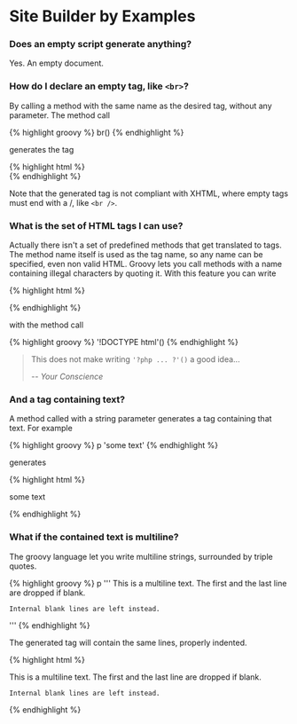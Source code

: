 # Site Builder by Examples

### Does an empty script generate anything?

Yes. An empty document.

### How do I declare an empty tag, like `<br>`?

By calling a method with the same name as the desired tag, without any parameter.
The method call

{% highlight groovy %}
br()
{% endhighlight %}

generates the tag

{% highlight html %}
<br>
{% endhighlight %}

Note that the generated tag is not compliant with XHTML, where empty tags must end with a /, like `<br />`.

### What is the set of HTML tags I can use?

Actually there isn't a set of predefined methods that get translated to tags.
The method name itself is used as the tag name, so any name can be specified, even non valid HTML.
Groovy lets you call methods with a name containing illegal characters by quoting it.
With this feature you can write

{% highlight html %}
<!DOCTYPE html>
{% endhighlight %}

with the method call

{% highlight groovy %}
'!DOCTYPE html'()
{% endhighlight %}

> This does not make writing `'?php ... ?'()` a good idea...
>
> -- <cite>Your Conscience</cite>

### And a tag containing text?

A method called with a string parameter generates a tag containing that text.
For example

{% highlight groovy %}
p 'some text'
{% endhighlight %}

generates

{% highlight html %}
<p>some text</p>
{% endhighlight %}

### What if the contained text is multiline?

The groovy language let you write multiline strings, surrounded by triple quotes.

{% highlight groovy %}
p '''
    This is a multiline text.
    The first and the last line are dropped if blank.

    Internal blank lines are left instead.
'''
{% endhighlight %}

The generated tag will contain the same lines, properly indented.

{% highlight html %}
<p>
    This is a multiline text.
    The first and the last line are dropped if blank.

    Internal blank lines are left instead.
</p>
{% endhighlight %}
